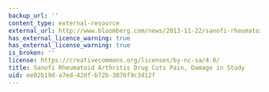 ```yaml
---
backup_url: ''
content_type: external-resource
external_url: http://www.bloomberg.com/news/2013-11-22/sanofi-rheumatoid-arthritis-drug-reduces-pain-damage-in-study.html
has_external_licence_warning: true
has_external_license_warning: true
is_broken: ''
license: https://creativecommons.org/licenses/by-nc-sa/4.0/
title: Sanofi Rheumatoid Arthritis Drug Cuts Pain, Damage in Study
uid: ee02b19d-a7ed-42df-b72b-3876f9c3d12f
---
```

